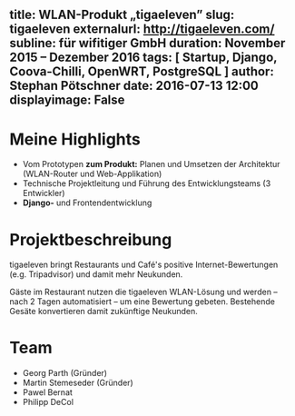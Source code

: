 title: WLAN-Produkt „tigaeleven”
slug: tigaeleven
externalurl: http://tigaeleven.com/
subline: für wifitiger GmbH
duration: November 2015 – Dezember 2016
tags: [ Startup, Django, Coova-Chilli, OpenWRT, PostgreSQL ]
author: Stephan Pötschner
date: 2016-07-13 12:00
displayimage: False
---
# Meine Highlights

* Vom Prototypen **zum Produkt:** 
  Planen und Umsetzen der Architektur (WLAN-Router und Web-Applikation)
* Technische Projektleitung und Führung des Entwicklungsteams (3 Entwickler)
* **Django-** und Frontendentwicklung

# Projektbeschreibung

tigaeleven bringt Restaurants und Café's positive Internet-Bewertungen (e.g. Tripadvisor) und damit mehr Neukunden.

Gäste im Restaurant nutzen die tigaeleven WLAN-Lösung und werden – nach 2 Tagen automatisiert – um eine Bewertung gebeten.
Bestehende Gesäte konvertieren damit zukünftige Neukunden.

# Team

* Georg Parth (Gründer)
* Martin Stemeseder (Gründer)
* Pawel Bernat
* Philipp DeCol
